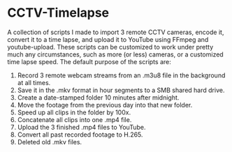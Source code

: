 # CCTV-Timelapse
A collection of scripts I made to import 3 remote CCTV cameras, encode it, convert it to a time lapse, and upload it to YouTube using FFmpeg and youtube-upload. These scripts can be customized to work under pretty much any circumstances, such as more (or less) cameras, or a customized time lapse speed. The default purpose of the scripts are:
1) Record 3 remote webcam streams from an .m3u8 file in the background at all times.
2) Save it in the .mkv format in hour segments to a SMB shared hard drive.
3) Create a date-stamped folder 10 minutes after midnight.
4) Move the footage from the previous day into that new folder.
5) Speed up all clips in the folder by 100x.
6) Concatenate all clips into one .mp4 file.
7) Upload the 3 finished .mp4 files to YouTube.
8) Convert all past recorded footage to H.265.
9) Deleted old .mkv files.
